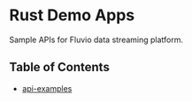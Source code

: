 # Rust Demo Apps

Sample APIs for Fluvio data streaming platform.

## Table of Contents

* [api-examples](api-examples/README.md)
